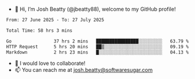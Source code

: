 - 👋 Hi, I’m Josh Beatty (@jbeatty88), welcome to my GitHub profile!

<!--START_SECTION:waka-->

```txt
From: 27 June 2025 - To: 27 July 2025

Total Time: 58 hrs 3 mins

Go                37 hrs 2 mins   ████████████████░░░░░░░░░   63.79 %
HTTP Request      5 hrs 20 mins   ██▒░░░░░░░░░░░░░░░░░░░░░░   09.19 %
Markdown          2 hrs 23 mins   █░░░░░░░░░░░░░░░░░░░░░░░░   04.13 %
```

<!--END_SECTION:waka-->

- 💞️ I would love to collaborate!
- 📫 You can reach me at josh.beatty@softwaresugar.com

<!---
jbeatty88/jbeatty88 is a ✨ special ✨ repository because its `README.md` (this file) appears on your GitHub profile.
You can click the Preview link to take a look at your changes.
--->
